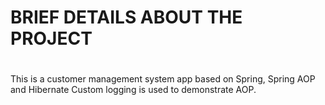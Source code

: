 #
# BRIEF DETAILS ABOUT THE PROJECT
#
This is a customer management system app based on Spring, Spring AOP and Hibernate
Custom logging is used to demonstrate AOP.